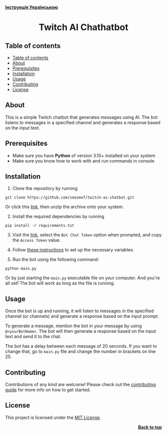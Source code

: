 <a name="readme-top"></a>

<a href="./README_Ukrainian.md"><strong>Інструкція Українською</strong></a>

<div align="center">
<h1 align="center">Twitch AI Chathatbot</h1>
</div>

## Table of contents

- [Table of contents](#table-of-contents)
- [About](#about)
- [Prerequisites](#prerequisites)
- [Installation](#installation)
- [Usage](#usage)
- [Contributing](#contributing)
- [License](#license)

## About

This is a simple Twitch chatbot that generates messages using AI. The bot listens to messages in a specified channel and generates a response based on the input text.

## Prerequisites

- Make sure you have **Python** of version 3.10+ installed on your system
- Make sure you know how to work with and run commands in console

## Installation

1. Clone the repository by running

```
git clone https://github.com/seesmof/twitch-ai-chatbot.git
```

Or click this [link](https://github.com/seesmof/twitch-ai-chatbot/archive/refs/tags/1.2.1.zip), then unzip the archive onto your system.

2. Install the required dependencies by running

```
pip install -r requirements.txt
```

3. Visit the [link](https://twitchtokengenerator.com/), select the `Bot Chat Token` option when prompted, and copy the `Access Token` value.

4. Follow [these instructions](./more_on_vars.md) to set up the necessary variables.

5. Run the bot using the following command:

```
python main.py
```

Or by just starting the `main.py` executable file on your computer. And you're all set! The bot will work as long as the file is running.

## Usage

Once the bot is up and running, it will listen to messages in the specified channel (or channels) and generate a response based on the input prompt.

To generate a message, mention the bot in your message by using `@<yourBotName>`. The bot will then generate a response based on the input text and send it to the chat.

The bot has a delay between each message of 20 seconds. If you want to change that, go to `main.py` file and change the number in brackets on line 25.

## Contributing

Contributions of any kind are welcome! Please check out the [contributing guide](CONTRIBUTING.md) for more info on how to get started.

## License

This project is licensed under the [MIT License](./LICENSE).

<p align="right"><a href="#readme-top"><strong>Back to top</strong></a></p>
